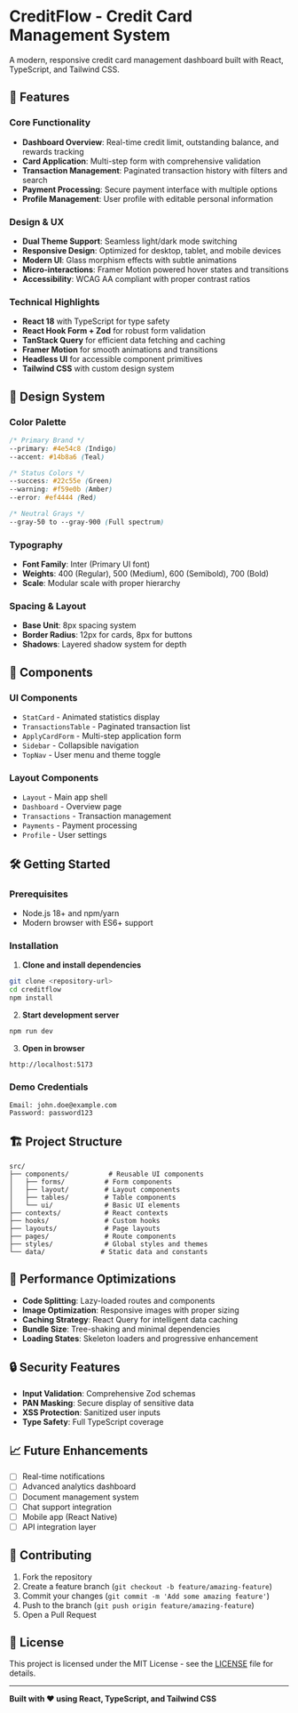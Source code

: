 # CreditFlow - Credit Card Management System

A modern, responsive credit card management dashboard built with React, TypeScript, and Tailwind CSS.

## 🚀 Features

### Core Functionality
- **Dashboard Overview**: Real-time credit limit, outstanding balance, and rewards tracking
- **Card Application**: Multi-step form with comprehensive validation
- **Transaction Management**: Paginated transaction history with filters and search
- **Payment Processing**: Secure payment interface with multiple options
- **Profile Management**: User profile with editable personal information

### Design & UX
- **Dual Theme Support**: Seamless light/dark mode switching
- **Responsive Design**: Optimized for desktop, tablet, and mobile devices
- **Modern UI**: Glass morphism effects with subtle animations
- **Micro-interactions**: Framer Motion powered hover states and transitions
- **Accessibility**: WCAG AA compliant with proper contrast ratios

### Technical Highlights
- **React 18** with TypeScript for type safety
- **React Hook Form + Zod** for robust form validation
- **TanStack Query** for efficient data fetching and caching
- **Framer Motion** for smooth animations and transitions
- **Headless UI** for accessible component primitives
- **Tailwind CSS** with custom design system

## 🎨 Design System

### Color Palette
```css
/* Primary Brand */
--primary: #4e54c8 (Indigo)
--accent: #14b8a6 (Teal)

/* Status Colors */
--success: #22c55e (Green)
--warning: #f59e0b (Amber)
--error: #ef4444 (Red)

/* Neutral Grays */
--gray-50 to --gray-900 (Full spectrum)
```

### Typography
- **Font Family**: Inter (Primary UI font)
- **Weights**: 400 (Regular), 500 (Medium), 600 (Semibold), 700 (Bold)
- **Scale**: Modular scale with proper hierarchy

### Spacing & Layout
- **Base Unit**: 8px spacing system
- **Border Radius**: 12px for cards, 8px for buttons
- **Shadows**: Layered shadow system for depth

## 📱 Components

### UI Components
- `StatCard` - Animated statistics display
- `TransactionsTable` - Paginated transaction list
- `ApplyCardForm` - Multi-step application form
- `Sidebar` - Collapsible navigation
- `TopNav` - User menu and theme toggle

### Layout Components
- `Layout` - Main app shell
- `Dashboard` - Overview page
- `Transactions` - Transaction management
- `Payments` - Payment processing
- `Profile` - User settings

## 🛠 Getting Started

### Prerequisites
- Node.js 18+ and npm/yarn
- Modern browser with ES6+ support

### Installation

1. **Clone and install dependencies**
```bash
git clone <repository-url>
cd creditflow
npm install
```

2. **Start development server**
```bash
npm run dev
```

3. **Open in browser**
```
http://localhost:5173
```

### Demo Credentials
```
Email: john.doe@example.com
Password: password123
```

## 🏗 Project Structure

```
src/
├── components/          # Reusable UI components
│   ├── forms/          # Form components
│   ├── layout/         # Layout components
│   ├── tables/         # Table components
│   └── ui/             # Basic UI elements
├── contexts/           # React contexts
├── hooks/              # Custom hooks
├── layouts/            # Page layouts
├── pages/              # Route components
├── styles/             # Global styles and themes
└── data/              # Static data and constants
```

## 🎯 Performance Optimizations

- **Code Splitting**: Lazy-loaded routes and components
- **Image Optimization**: Responsive images with proper sizing
- **Caching Strategy**: React Query for intelligent data caching
- **Bundle Size**: Tree-shaking and minimal dependencies
- **Loading States**: Skeleton loaders and progressive enhancement

## 🔒 Security Features

- **Input Validation**: Comprehensive Zod schemas
- **PAN Masking**: Secure display of sensitive data
- **XSS Protection**: Sanitized user inputs
- **Type Safety**: Full TypeScript coverage

## 📈 Future Enhancements

- [ ] Real-time notifications
- [ ] Advanced analytics dashboard
- [ ] Document management system
- [ ] Chat support integration
- [ ] Mobile app (React Native)
- [ ] API integration layer

## 🤝 Contributing

1. Fork the repository
2. Create a feature branch (`git checkout -b feature/amazing-feature`)
3. Commit your changes (`git commit -m 'Add some amazing feature'`)
4. Push to the branch (`git push origin feature/amazing-feature`)
5. Open a Pull Request

## 📄 License

This project is licensed under the MIT License - see the [LICENSE](LICENSE) file for details.

---

**Built with ❤️ using React, TypeScript, and Tailwind CSS**